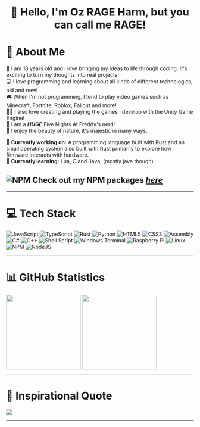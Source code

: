 <div align="center">

<h1>👋 Hello, I'm Oz RAGE Harm, but you can call me RAGE!</h1>

</div>

# 👤 About Me
🎂 I am 18 years old and I love bringing my ideas to life through coding. It's exciting to turn my thoughts into real projects!<br/>
💻 I love programming and learning about all kinds of different technologies, old and new!<br/>
🎮 When I'm not programming, I tend to play video games such as Minecraft, Fortnite, Roblox, Fallout and more!<br/>
👨‍💻 I also love creating and playing the games I develop with the Unity Game Engine!<br/>
🐻 I am a ***HUGE*** Five Nights At Freddy's nerd!<br/>
🌲 I enjoy the beauty of nature, it's majestic in many ways.<br/>

🔭 **Currently working on:** A programming language built with Rust and an small operating system also built with Rust primarily to explore how firmware interacts with hardware.<br/>
🌱 **Currently learning:** Lua, C and Java. (mostly java though)<br/>

## ![NPM](https://img.shields.io/badge/NPM-%23CB3837.svg?style=flat&logo=npm&logoColor=white) Check out my NPM packages [<ins>***here***</ins>](https://www.npmjs.com/~ozrageharm)

---

# 💻 Tech Stack

![JavaScript](https://img.shields.io/badge/javascript-%23323330.svg?style=for-the-badge&logo=javascript&logoColor=%23F7DF1E) 
![TypeScript](https://img.shields.io/badge/typescript-%23007ACC.svg?style=for-the-badge&logo=typescript&logoColor=white) 
![Rust](https://img.shields.io/badge/rust-%23000000.svg?style=for-the-badge&logo=rust&logoColor=white) 
![Python](https://img.shields.io/badge/python-3670A0?style=for-the-badge&logo=python&logoColor=ffdd54) 
![HTML5](https://img.shields.io/badge/html5-%23E34F26.svg?style=for-the-badge&logo=html5&logoColor=white) 
![CSS3](https://img.shields.io/badge/css3-%231572B6.svg?style=for-the-badge&logo=css3&logoColor=white) 
![Assembly](https://img.shields.io/badge/assembly-%23F7DF1E.svg?style=for-the-badge&logo=assembly&logoColor=black) 
![C#](https://img.shields.io/badge/c%23-%23239120.svg?style=for-the-badge&logo=csharp&logoColor=white) 
![C++](https://img.shields.io/badge/c++-%2300599C.svg?style=for-the-badge&logo=c%2B%2B&logoColor=white) 
![Shell Script](https://img.shields.io/badge/shell_script-%23121011.svg?style=for-the-badge&logo=gnu-bash&logoColor=white) 
![Windows Terminal](https://img.shields.io/badge/Windows%20Terminal-%234D4D4D.svg?style=for-the-badge&logo=windows-terminal&logoColor=white) 
![Raspberry Pi](https://img.shields.io/badge/-RaspberryPi-C51A4A?style=for-the-badge&logo=Raspberry-Pi) 
![Linux](https://img.shields.io/badge/linux-%23000000.svg?style=for-the-badge&logo=linux&logoColor=white)
![NPM](https://img.shields.io/badge/NPM-%23CB3837.svg?style=for-the-badge&logo=npm&logoColor=white)
![NodeJS](https://img.shields.io/badge/node.js-6DA55F?style=for-the-badge&logo=node.js&logoColor=white)

---

# 📊 GitHub Statistics

<img height=200 align="center" src="https://github-readme-stats.vercel.app/api/top-langs/?username=OzRAGEHarm&theme=radical&hide_border=false&include_all_commits=true&count_private=true&text_bold=true&&size_weight=0.5&count_weight=0.5&custom_title=My%20Most%20Used%20Languages!" />
<img height=200 align="center" src="https://github-readme-stats.vercel.app/api?username=OzRAGEHarm&theme=radical&hide_border=false&include_all_commits=true&count_private=true&text_bold=true&custom_title=My%20Github%20Statistics!" />


---

# 💬 Inspirational Quote

![](https://quotes-github-readme.vercel.app/api?type=horizontal&theme=radical&author=Dennis%20Ritchie&quote=The%20only%20way%20to%20learn%20a%20new%20programming%20language%20is%20by%20writing%20programs%20in%20it.)

---

